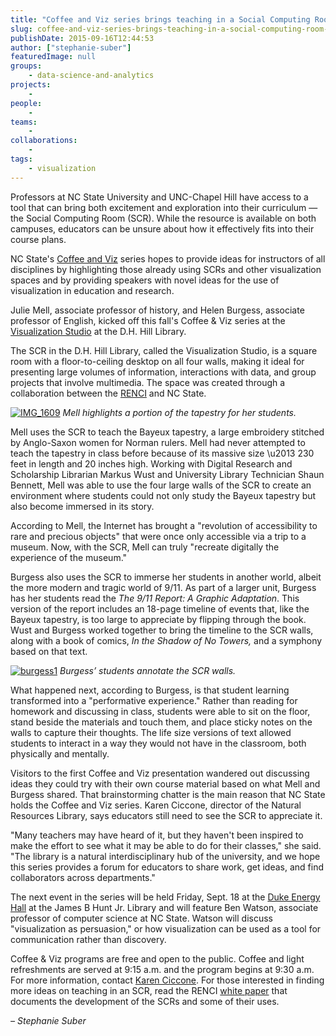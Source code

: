 ```yaml
---
title: "Coffee and Viz series brings teaching in a Social Computing Room to life"
slug: coffee-and-viz-series-brings-teaching-in-a-social-computing-room-to-life
publishDate: 2015-09-16T12:44:53
author: ["stephanie-suber"]
featuredImage: null
groups:
    - data-science-and-analytics
projects:
    - 
people:
    - 
teams: 
    - 
collaborations:
    - 
tags:
    - visualization
---
```

Professors at NC State University and UNC-Chapel Hill have access to a tool that can bring both excitement and exploration into their curriculum — the Social Computing Room (SCR). While the resource is available on both campuses, educators can be unsure about how it effectively fits into their course plans.

NC State's [Coffee and Viz](http://www.lib.ncsu.edu/events/series/coffee-and-viz) series hopes to provide ideas for instructors of all disciplines by highlighting those already using SCRs and other visualization spaces and by providing speakers with novel ideas for the use of visualization in education and research.

Julie Mell, associate professor of history, and Helen Burgess, associate professor of English, kicked off this fall's Coffee & Viz series at the [Visualization Studio](http://www.lib.ncsu.edu/spaces/visualization-studio) at the D.H. Hill Library.

The SCR in the D.H. Hill Library, called the Visualization Studio, is a square room with a floor-to-ceiling desktop on all four walls, making it ideal for presenting large volumes of information, interactions with data, and group projects that involve multimedia. The space was created through a collaboration between the [RENCI](https://renci.org/) and NC State.

[![IMG_1609](https://renci.org/wp-content/uploads/2015/09/IMG_1609-300x200.jpg)](https://renci.org/wp-content/uploads/2015/09/IMG_1609.jpg)
*Mell highlights a portion of the tapestry for her students.*

Mell uses the SCR to teach the Bayeux tapestry, a large embroidery stitched by Anglo-Saxon women for Norman rulers. Mell had never attempted to teach the tapestry in class before because of its massive size \u2013 230 feet in length and 20 inches high. Working with Digital Research and Scholarship Librarian Markus Wust and University Library Technician Shaun Bennett, Mell was able to use the four large walls of the SCR to create an environment where students could not only study the Bayeux tapestry but also become immersed in its story.

According to Mell, the Internet has brought a "revolution of accessibility to rare and precious objects" that were once only accessible via a trip to a museum. Now, with the SCR, Mell can truly "recreate digitally the experience of the museum."

Burgess also uses the SCR to immerse her students in another world, albeit the more modern and tragic world of 9/11. As part of a larger unit, Burgess has her students read the _The 9/11 Report: A Graphic Adaptation_. This version of the report includes an 18-page timeline of events that, like the Bayeux tapestry, is too large to appreciate by flipping through the book. Wust and Burgess worked together to bring the timeline to the SCR walls, along with a book of comics, _In the Shadow of No Towers,_ and a symphony based on that text.

[![burgess1](https://renci.org/wp-content/uploads/2015/09/burgess1-300x200.jpg)](https://renci.org/wp-content/uploads/2015/09/burgess1.jpg)
*Burgess’ students annotate the SCR walls.*

What happened next, according to Burgess, is that student learning transformed into a "performative experience." Rather than reading for homework and discussing in class, students were able to sit on the floor, stand beside the materials and touch them, and place sticky notes on the walls to capture their thoughts. The life size versions of text allowed students to interact in a way they would not have in the classroom, both physically and mentally.

Visitors to the first Coffee and Viz presentation wandered out discussing ideas they could try with their own course material based on what Mell and Burgess shared. That brainstorming chatter is the main reason that NC State holds the Coffee and Viz series. Karen Ciccone, director of the Natural Resources Library, says educators still need to see the SCR to appreciate it.

"Many teachers may have heard of it, but they haven't been inspired to make the effort to see what it may be able to do for their classes," she said. "The library is a natural interdisciplinary hub of the university, and we hope this series provides a forum for educators to share work, get ideas, and find collaborators across departments."

The next event in the series will be held Friday, Sept. 18 at the [Duke Energy Hall](http://www.lib.ncsu.edu/spaces/duke-energy-hall) at the James B Hunt Jr. Library and will feature Ben Watson, associate professor of computer science at NC State. Watson will discuss "visualization as persuasion," or how visualization can be used as a tool for communication rather than discovery.

Coffee & Viz programs are free and open to the public. Coffee and light refreshments are served at 9:15 a.m. and the program begins at 9:30 a.m. For more information, contact [Karen Ciccone](mailto:kacollin@ncsu.edu?subject=Coffee%20%26%20Viz%20series). For those interested in finding more ideas on teaching in an SCR, read the RENCI [white paper](https://renci.org/wp-content/uploads/2015/06/SCR-WhitePaper-FINAL-6.29.15.pdf) that documents the development of the SCRs and some of their uses.

_– Stephanie Suber_
<!-- AddThis Advanced Settings generic via filter on the_content --><!-- AddThis Share Buttons generic via filter on the_content -->
